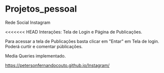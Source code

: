 # Projetos_pessoal
 Rede Social Instagram

<<<<<<< HEAD
 Interações: 
 Tela de Login e Página de Publicações.

 Para acessar a tela de Publicações basta clicar em "Entar" em Tela de login. Poderá curtir e comentar públicações.

Media Queries implementado.

https://petersonfernandocouto.github.io/Instagram/
